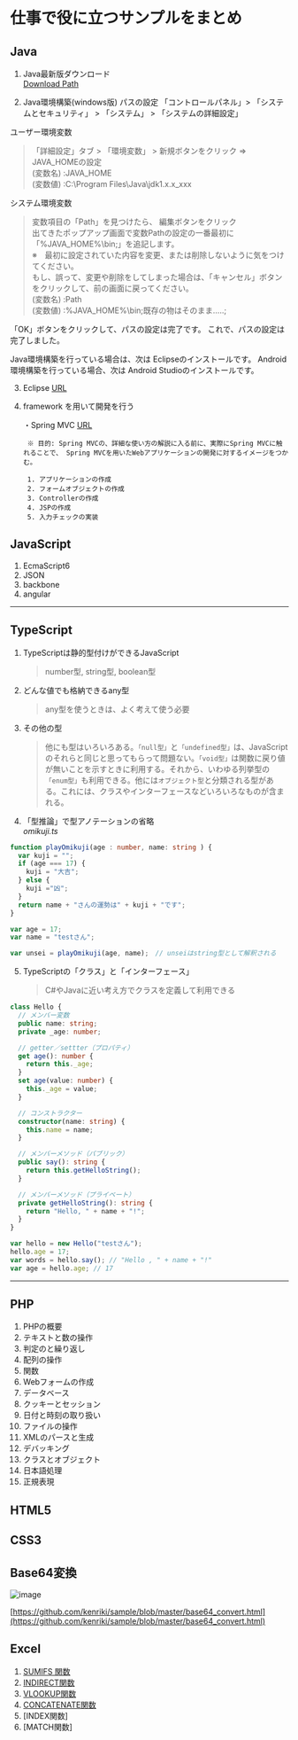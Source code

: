 # 仕事で役に立つサンプルをまとめ
## Java

1. Java最新版ダウンロード  
[Download Path](https://www.java.com/ja/download/windows-64bit.jsp)

2. Java環境構築(windows版) パスの設定
「コントロールパネル」> 「システムとセキュリティ」 > 「システム」 > 「システムの詳細設定」 
  
ユーザー環境変数  
> 「詳細設定」タブ > 「環境変数」 > 新規ボタンをクリック ⇒ JAVA_HOMEの設定  
(変数名) :JAVA_HOME  
(変数値) :C:\Program Files\Java\jdk1.x.x_xxx  
  
システム環境変数  
> 変数項目の「Path」を見つけたら、
編集ボタンをクリック  
出てきたポップアップ画面で変数Pathの設定の一番最初に「%JAVA_HOME%\bin;」を追記します。  
※　最初に設定されていた内容を変更、または削除しないように気をつけてください。  
もし、誤って、変更や削除をしてしまった場合は、「キャンセル」ボタンをクリックして、前の画面に戻ってください。  
(変数名) :Path  
(変数値) :%JAVA_HOME%\bin;既存の物はそのまま…..;  

「OK」ボタンをクリックして、パスの設定は完了です。 これで、パスの設定は完了しました。  
  
Java環境構築を行っている場合は、次は Eclipseのインストールです。
Android環境構築を行っている場合、次は Android Studioのインストールです。

3. Eclipse
        [URL](http://mergedoc.osdn.jp/)

4. framework を用いて開発を行う

   ・Spring MVC
        [URL](https://spring.io/)

        ※ 目的: Spring MVCの、詳細な使い方の解説に入る前に、実際にSpring MVCに触れることで、 Spring MVCを用いたWebアプリケーションの開発に対するイメージをつかむ。

        1. アプリケーションの作成
        2. フォームオブジェクトの作成
        3. Controllerの作成
        4. JSPの作成
        5. 入力チェックの実装

## JavaScript
1. EcmaScript6
2. JSON
3. backbone
4. angular


-----

## TypeScript
1. TypeScriptは静的型付けができるJavaScript  
    > number型, string型, boolean型
2. どんな値でも格納できるany型
    > any型を使うときは、よく考えて使う必要

3. その他の型
    > 他にも型はいろいろある。`「null型」`と`「undefined型」`は、JavaScriptのそれらと同じと思ってもらって問題ない。`「void型」`は関数に戻り値が無いことを示すときに利用する。それから、いわゆる列挙型の`「enum型」`も利用できる。他には`オブジェクト型`と分類される型がある。これには、クラスやインターフェースなどいろいろなものが含まれる。
4. 「型推論」で型アノテーションの省略  
*omikuji.ts*
```typescript
function playOmikuji(age : number, name: string ) {
  var kuji = "";
  if (age === 17) {
    kuji = "大吉";
  } else {
    kuji ="凶";
  }
  return name + "さんの運勢は" + kuji + "です";
}

var age = 17;
var name = "testさん";

var unsei = playOmikuji(age, name);　// unseiはstring型として解釈される
```
5. TypeScriptの「クラス」と「インターフェース」
   > C#やJavaに近い考え方でクラスを定義して利用できる

```typescript
class Hello {
  // メンバー変数
  public name: string;
  private _age: number;

  // getter／settter（プロパティ）
  get age(): number {
    return this._age;
  }
  set age(value: number) {
    this._age = value;
  }

  // コンストラクター
  constructor(name: string) {
    this.name = name;
  }

  // メンバーメソッド（パブリック）
  public say(): string {
    return this.getHelloString();
  }

  // メンバーメソッド（プライベート）
  private getHelloString(): string {
    return "Hello, " + name + "!";
  }
}

var hello = new Hello("testさん");
hello.age = 17;
var words = hello.say(); // "Hello , " + name + "!"
var age = hello.age; // 17
```

-----------------

## PHP  
1. PHPの概要  
2. テキストと数の操作  
3. 判定のと繰り返し  
4. 配列の操作  
5. 関数  
6. Webフォームの作成  
7. データベース  
8. クッキーとセッション  
9. 日付と時刻の取り扱い  
10. ファイルの操作  
11. XMLのパースと生成  
12. デバッキング  
13. クラスとオブジェクト  
14. 日本語処理  
15. 正規表現  

## HTML5



## CSS3


## Base64変換
![image](https://user-images.githubusercontent.com/19541785/148670383-99810817-1cc2-480b-9a53-53af6879e11a.png)

[https://github.com/kenriki/sample/blob/master/base64_convert.html](https://github.com/kenriki/sample/blob/master/base64_convert.html)



## Excel
1. [SUMIFS 関数](https://support.office.com/ja-jp/article/sumifs-関数-c9e748f5-7ea7-455d-9406-611cebce642b)
2. [INDIRECT関数](https://support.office.com/ja-jp/article/indirect-関数-474b3a3a-8a26-4f44-b491-92b6306fa261)
3. [VLOOKUP関数](https://support.office.com/ja-jp/article/vlookup-関数-0bbc8083-26fe-4963-8ab8-93a18ad188a1)
4. [CONCATENATE関数](https://support.office.com/ja-jp/article/concatenate-%E9%96%A2%E6%95%B0-8f8ae884-2ca8-4f7a-b093-75d702bea31d)
5. [INDEX関数]
6. [MATCH関数]

